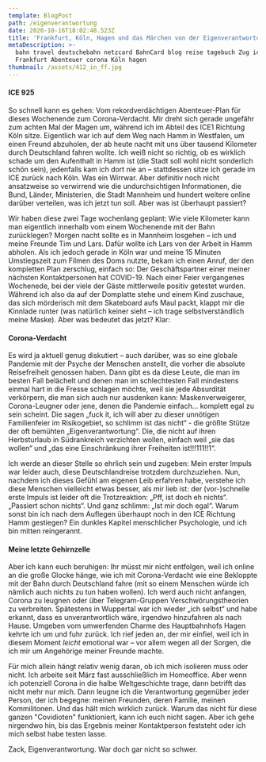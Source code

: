 ```yaml
---
template: BlogPost
path: /eigenverantwortung
date: 2020-10-16T18:02:48.523Z
title: 'Frankfurt, Köln, Hagen und das Märchen von der Eigenverantwortung'
metaDescription: >-
  bahn travel deutschebahn netzcard BahnCard blog reise tagebuch Zug ice
  Frankfurt Abenteuer corona Köln hagen
thumbnail: /assets/412_in_ff.jpg
---
```

#### **ICE 925**

So schnell kann es gehen: Vom rekordverdächtigen Abenteuer-Plan für dieses Wochenende zum Corona-Verdacht. Mir dreht sich gerade ungefähr zum achten Mal der Magen um, während ich im Abteil des ICE1 Richtung Köln sitze. Eigentlich war ich auf dem Weg nach Hamm in Westfalen, um einen Freund abzuholen, der ab heute nacht mit uns über tausend Kilometer durch Deutschland fahren wollte. Ich weiß nicht so richtig, ob es wirklich schade um den Aufenthalt in Hamm ist (die Stadt soll wohl nicht sonderlich schön sein), jedenfalls kam ich dort nie an – stattdessen sitze ich gerade im ICE zurück nach Köln. Was ein Wirrwar. Aber definitiv noch nicht ansatzweise so verwirrend wie die undurchsichtigen Informationen, die Bund, Länder, Ministerien, die Stadt Mannheim und hundert weitere online darüber verteilen, was ich jetzt tun soll. Aber was ist überhaupt passiert?

Wir haben diese zwei Tage wochenlang geplant: Wie viele Kilometer kann man eigentlich innerhalb vom einem Wochenende mit der Bahn zurücklegen? Morgen nacht sollte es in Mannheim losgehen – ich und meine Freunde Tim und Lars. Dafür wollte ich Lars von der Arbeit in Hamm abholen. Als ich jedoch gerade in Köln war und meine 15 Minuten Umstiegszeit zum Filmen des Doms nutzte, bekam ich einen Anruf, der den kompletten Plan zerschlug, einfach so: Der Geschäftspartner einer meiner nächsten Kontaktpersonen hat COVID-19. Nach einer Feier vergangenes Wochenede, bei der viele der Gäste mittlerweile positiv getestet wurden. Während ich also da auf der Domplatte stehe und einem Kind zuschaue, das sich mörderisch mit dem Skateboard aufs Maul packt, klappt mir die Kinnlade runter (was natürlich keiner sieht – ich trage selbstverständlich meine Maske). Aber was bedeutet das jetzt? Klar:

#### Corona-Verdacht

Es wird ja aktuell genug diskutiert – auch darüber, was so eine globale Pandemie mit der Psyche der Menschen anstellt, die vorher die absolute Reisefreiheit genossen haben. Dann gibt es da diese Leute, die man im besten Fall belächelt und denen man im schlechtesten Fall mindestens einmal hart in die Fresse schlagen möchte, weil sie jede Absurdität verkörpern, die man sich auch nur ausdenken kann: Maskenverweigerer, Corona-Leugner oder jene, denen die Pandemie einfach… komplett egal zu sein scheint. Die sagen „fuck it, ich will aber zu dieser unnötigen Familienfeier im Risikogebiet, so schlimm ist das nicht“ - die größte Stütze der oft bemühten „Eigenverantwortung“. Die, die nicht auf ihren Herbsturlaub in Südrankreich verzichten wollen, einfach weil „sie das wollen“ und „das eine Einschränkung ihrer Freiheiten ist!!!111!!1“.

Ich werde an dieser Stelle so ehrlich sein und zugeben: Mein erster Impuls war leider auch, diese Deutschlandreise trotzdem durchzuziehen. Nun, nachdem ich dieses Gefühl am eigenen Leib erfahren habe, verstehe ich diese Menschen vielleicht etwas besser, als mir lieb ist: der (vor-)schnelle erste Impuls ist leider oft die Trotzreaktion: „Pff, ist doch eh nichts“. „Passiert schon nichts“. Und ganz schlimm: „Ist mir doch egal“. Warum sonst bin ich nach dem Auflegen überhaupt noch in den ICE Richtung Hamm gestiegen? Ein dunkles Kapitel menschlicher Psychologie, und ich bin mitten reingerannt.

#### Meine letzte Gehirnzelle

Aber ich kann euch beruhigen: Ihr müsst mir nicht entfolgen, weil ich online an die große Glocke hänge, wie ich mit Corona-Verdacht wie eine Bekloppte mit der Bahn durch Deutschland fahre (mit so einem Menschen würde ich nämlich auch nichts zu tun haben wollen). Ich werd auch nicht anfangen, Corona zu leugnen oder über Telegram-Gruppen Verschwörungstheorien zu verbreiten. Spätestens in Wuppertal war ich wieder „ich selbst“ und habe erkannt, dass es unverantwortlich wäre, irgendwo hinzufahren als nach Hause. Umgeben vom umwerfenden Charme des Hauptbahnhofs Hagen kehrte ich um und fuhr zurück. Ich rief jeden an, der mir einfiel, weil ich in diesem Moment *leicht* emotional war – vor allem wegen all der Sorgen, die ich mir um Angehörige meiner Freunde machte. 

Für mich allein hängt relativ wenig daran, ob ich mich isolieren muss oder nicht. Ich arbeite seit März fast ausschließlich im Homeoffice. Aber wenn ich potenziell Corona in die halbe Weltgeschichte trage, dann betrifft das nicht mehr nur mich. Dann leugne ich die Verantwortung gegenüber jeder Person, der ich begegne: meinen Freunden, deren Familie, meinen Kommilitonen. Und das hält mich wirklich zurück. Warum das nicht für diese ganzen "Covidioten" funktioniert, kann ich euch nicht sagen. Aber ich gehe nirgendwo hin, bis das Ergebnis meiner Kontaktperson feststeht oder ich mich selbst habe testen lasse. 

Zack, Eigenverantwortung. War doch gar nicht so schwer.
